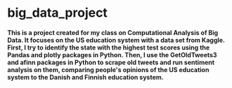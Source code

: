 # big_data_project

#### This is a project created for my class on Computational Analysis of Big Data.  It focuses on the US education system with a data set from Kaggle.  First, I try to identify the state with the highest test scores using the Pandas and plotly packages in Python.  Then, I use the GetOldTweets3 and afinn packages in Python to scrape old tweets and run sentiment analysis on them, comparing people's opinions of the US education system to the Danish and Finnish education system.
